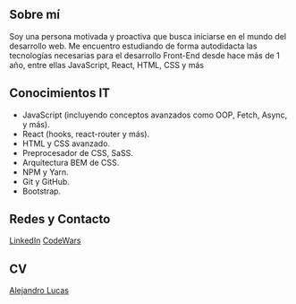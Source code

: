 ## Sobre mí
Soy una persona motivada y proactiva que busca iniciarse en el mundo del desarrollo web. Me
encuentro estudiando de forma autodidacta las tecnologías necesarias para el desarrollo
Front-End desde hace más de 1 año, entre ellas JavaScript, React, HTML, CSS y más
 
## Conocimientos IT
  - JavaScript (incluyendo conceptos avanzados como OOP, Fetch, Async, y más).
  - React (hooks, react-router y más).
  - HTML y CSS avanzado.
  - Preprocesador de CSS, SaSS.
  - Arquitectura BEM de CSS.
  - NPM y Yarn.
  - Git y GitHub.
  - Bootstrap.

## Redes y Contacto
[LinkedIn](linkedin.com/in/alejandrolucas161) [CodeWars](codewars.com/users/Alejandro161)

## CV
[Alejandro Lucas](https://drive.google.com/file/d/1f7xFB1OAuXTNw_KOjvTRRCX91OkfZ_tR/view?usp=sharing)
